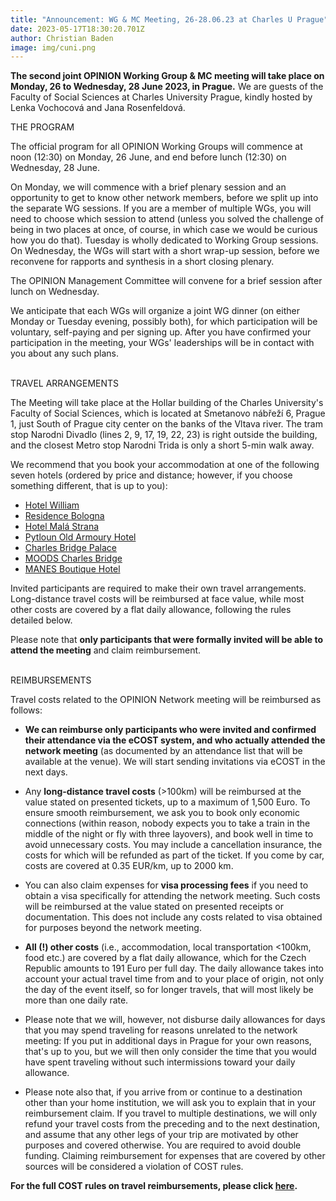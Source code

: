 ```yaml
---
title: "Announcement: WG & MC Meeting, 26-28.06.23 at Charles U Prague"
date: 2023-05-17T18:30:20.701Z
author: Christian Baden
image: img/cuni.png
---
```

**The second joint OPINION Working Group & MC meeting will take place on Monday, 26 to Wednesday, 28 June 2023, in Prague.** We are guests of the Faculty of Social Sciences at Charles University Prague, kindly hosted by Lenka Vochocová and Jana Rosenfeldová.

THE PROGRAM

The official program for all OPINION Working Groups will commence at noon (12:30) on Monday, 26 June, and end before lunch (12:30) on Wednesday, 28 June.

On Monday, we will commence with a brief plenary session and an opportunity to get to know other network members, before we split up into the separate WG sessions. If you are a member of multiple WGs, you will need to choose which session to attend (unless you solved the challenge of being in two places at once, of course, in which case we would be curious how you do that). Tuesday is wholly dedicated to Working Group sessions. On Wednesday, the WGs will start with a short wrap-up session, before we reconvene for rapports and synthesis in a short closing plenary.

The OPINION Management Committee will convene for a brief session after lunch on Wednesday.

We anticipate that each WGs will organize a joint WG dinner (on either Monday or Tuesday evening, possibly both), for which participation will be voluntary, self-paying and per signing up. After you have confirmed your participation in the meeting, your WGs' leaderships will be in contact with you about any such plans.

\
TRAVEL ARRANGEMENTS

The Meeting will take place at the Hollar building of the Charles University's Faculty of Social Sciences, which is located at Smetanovo nábřeží 6, Prague 1, just South of Prague city center on the banks of the Vltava river. The tram stop Narodni Divadlo (lines 2, 9, 17, 19, 22, 23) is right outside the building, and the closest Metro stop Narodni Trida is only a short 5-min walk away.

We recommend that you book your accommodation at one of the following seven hotels (ordered by price and distance; however, if you choose something different, that is up to you):

* [Hotel William](<https://www.hotelwilliam.cz/​en/](https://www.hotelwilliam.cz/en/>)[](https://www.hotelwilliam.cz/en/)
* [Residence Bologna](<https://www.​pragueresidencebologna.com/en](https://www.pragueresidencebologna.com/en>)
* [Hotel Malá Strana](<https://www.garzottohotels.cz/​en/hotel-mala-strana-prague/](https://www.garzottohotels.cz/en/hotel-mala-strana-prague/>)
* [Pytloun Old Armoury Hotel](<https://www.​pytlounstarazbrojnicehotel.cz/​en/](https://www.pytlounstarazbrojnicehotel.cz/en/>)
* [Charles Bridge Palace](<https://www.​charlesbridgepalace.com/en](https://www.charlesbridgepalace.com/en>)
* [MOODS Charles Bridge](<https://www.​moodscharlesbridge.com/en/](https://www.moodscharlesbridge.com/en/>)
* [MANES Boutique Hotel](https://www.themanes.cz/)

Invited participants are required to make their own travel arrangements. Long-distance travel costs will be reimbursed at face value, while most other costs are covered by a flat daily allowance, following the rules detailed below.

Please note that **only participants that were formally invited will be able to attend the meeting** and claim reimbursement.

\
REIMBURSEMENTS

Travel costs related to the OPINION Network meeting will be reimbursed as follows:

* **We can reimburse only participants who were invited and confirmed their attendance via the eCOST system, and who actually attended the network meeting** (as documented by an attendance list that will be available at the venue). We will start sending invitations via eCOST in the next days.

* Any **long-distance travel costs** (>100km) will be reimbursed at the value stated on presented tickets, up to a maximum of 1,500 Euro. To ensure smooth reimbursement, we ask you to book only economic connections (within reason, nobody expects you to take a train in the middle of the night or fly with three layovers), and book well in time to avoid unnecessary costs. You may include a cancellation insurance, the costs for which will be refunded as part of the ticket. If you come by car, costs are covered at 0.35 EUR/km, up to 2000 km.

* You can also claim expenses for **visa processing fees** if you need to obtain a visa specifically for attending the network meeting. Such costs will be reimbursed at the value stated on presented receipts or documentation. This does not include any costs related to visa obtained for purposes beyond the network meeting.

* **All (!) other costs** (i.e., accommodation, local transportation <100km, food etc.) are covered by a flat daily allowance, which for the Czech Republic amounts to 191 Euro per full day. The daily allowance takes into account your actual travel time from and to your place of origin, not only the day of the event itself, so for longer travels, that will most likely be more than one daily rate.

* Please note that we will, however, not disburse daily allowances for days that you may spend traveling for reasons unrelated to the network meeting: If you put in additional days in Prague for your own reasons, that's up to you, but we will then only consider the time that you would have spent traveling without such intermissions toward your daily allowance.

* Please note also that, if you arrive from or continue to a destination other than your home institution, we will ask you to explain that in your reimbursement claim. If you travel to multiple destinations, we will only refund your travel costs from the preceding and to the next destination, and assume that any other legs of your trip are motivated by other purposes and covered otherwise. You are required to avoid double funding. Claiming reimbursement for expenses that are covered by other sources will be considered a violation of COST rules.

**For the full COST rules on travel reimbursements, please click [here](<https://www.cost.eu/travel_​reimbursement_rules](https://www.cost.eu/travel_reimbursement_rules>).**